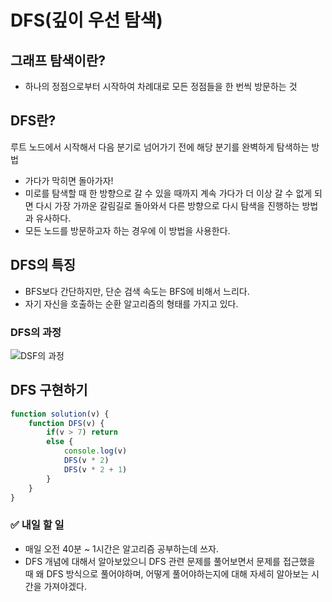# DFS(깊이 우선 탐색)

## 그래프 탐색이란?
- 하나의 정점으로부터 시작하여 차례대로 모든 정점들을 한 번씩 방문하는 것

## DFS란?
루트 노드에서 시작해서 다음 분기로 넘어가기 전에 해당 분기를 완벽하게 탐색하는 방법
- 가다가 막히면 돌아가자!
- 미로를 탐색할 때 한 방향으로 갈 수 있을 때까지 계속 가다가 더 이상 갈 수 없게 되면 다시 가장 가까운 갈림길로 돌아와서 다른 방향으로 다시 탐색을 진행하는 방법과 유사하다. 
- 모든 노드를 방문하고자 하는 경우에 이 방법을 사용한다. 

## DFS의 특징
- BFS보다 간단하지만, 단순 검색 속도는 BFS에 비해서 느리다.
- 자기 자신을 호출하는 순환 알고리즘의 형태를 가지고 있다.

### DFS의 과정
![DSF의 과정](https://gmlwjd9405.github.io/images/algorithm-dfs-vs-bfs/dfs-example.png)


## DFS 구현하기
```javascript
function solution(v) {
	function DFS(v) {
		if(v > 7) return
		else {
			console.log(v)
			DFS(v * 2)
			DFS(v * 2 + 1)
		}
	}
}
```

### ✅ 내일 할 일
- 매일 오전 40분 ~ 1시간은 알고리즘 공부하는데 쓰자. 
-  DFS 개념에 대해서 알아보았으니 DFS 관련 문제를 풀어보면서 문제를 접근했을 때 왜 DFS 방식으로 풀어야하며, 어떻게 풀어야하는지에 대해 자세히 알아보는 시간을 가져야겠다. 
 
